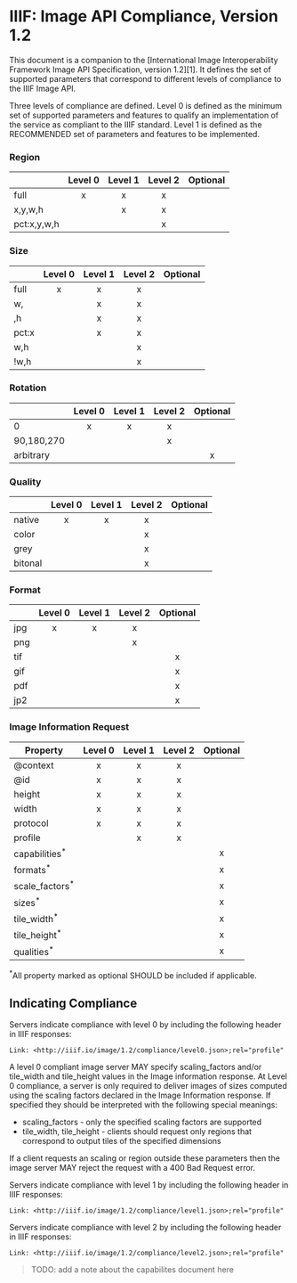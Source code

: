 # IIIF: Image API Compliance, Version 1.2

This document is a companion to the [International Image Interoperability Framework Image API Specification, version 1.2][1]. It defines the set of supported parameters that correspond to different levels of compliance to the IIIF Image API.


Three levels of compliance are defined. Level 0 is defined as the minimum set of supported parameters and features to qualify an implementation of the service as compliant to the IIIF standard. Level 1 is defined as the RECOMMENDED set of parameters and features to be implemented.


### Region
|             | Level 0 | Level 1 | Level 2  | Optional |
| ----------- |:-------:|:-------:|:--------:|:--------:| 
| full        | x       | x       | x        |          | 
| x,y,w,h     |         | x       | x        |          | 
| pct:x,y,w,h |         |         | x        |          | 

### Size
|             | Level 0 | Level 1 | Level 2  | Optional |
| ----------- |:-------:|:-------:|:--------:|:--------:| 
| full        | x       | x       | x        |          | 
| w,          |         | x       | x        |          | 
| ,h          |         | x       | x        |          | 
| pct:x       |         | x       | x        |          | 
| w,h         |         |         | x        |          | 
| !w,h        |         |         | x        |          | 

### Rotation
|             | Level 0 | Level 1 | Level 2  | Optional |
| ----------- |:-------:|:-------:|:--------:|:--------:| 
| 0           | x       | x       | x        |          | 
| 90,180,270  |         |         | x        |          | 
| arbitrary   |         |         |          | x        | 

### Quality
|             | Level 0 | Level 1 | Level 2  | Optional |
| ----------- |:-------:|:-------:|:--------:|:--------:| 
| native      | x       | x       | x        |          | 
| color       |         |         | x        |          | 
| grey        |         |         | x        |          | 
| bitonal     |         |         | x        |          | 

### Format
|             | Level 0 | Level 1 | Level 2  | Optional |
| ----------- |:-------:|:-------:|:--------:|:--------:| 
| jpg         | x       | x       | x        |          | 
| png         |         |         | x        |          | 
| tif         |         |         |          | x        | 
| gif         |         |         |          | x        | 
| pdf         |         |         |          | x        | 
| jp2         |         |         |          | x        | 

### Image Information Request
| Property                  | Level 0 | Level 1 | Level 2  | Optional |
| ------------------------- |:-------:|:-------:|:--------:|:--------:| 
| @context                  | x       | x       | x        |          |
| @id                       | x       | x       | x        |          |
| height                    | x       | x       | x        |          |
| width                     | x       | x       | x        |          |
| protocol                  | x       | x       | x        |          |
| profile                   |         | x       | x        |          |
| capabilities<sup>*</sup>  |         |         |          | x        |
| formats<sup>*</sup>       |         |         |          | x        |
| scale_factors<sup>*</sup> |         |         |          | x        |
| sizes<sup>*</sup>         |         |         |          | x        |
| tile_width<sup>*</sup>    |         |         |          | x        |
| tile_height<sup>*</sup>   |         |         |          | x        |
| qualities<sup>*</sup>     |         |         |          | x        |

<sup>*</sup>All property marked as optional SHOULD be included if applicable. 

## Indicating Compliance

Servers indicate compliance with level 0 by including the following header in IIIF responses:

```
Link: <http://iiif.io/image/1.2/compliance/level0.json>;rel="profile"
```

A level 0 compliant image server MAY specify scaling_factors and/or tile_width and tile_height values in the Image information response. At Level 0 compliance, a server is only required to deliver images of sizes computed using the scaling factors declared in the Image Information response. If specified they should be interpreted with the following special meanings:

 * scaling_factors - only the specified scaling factors are supported
 * tile_width, tile_height - clients should request only regions that correspond to output tiles of the specified dimensions

If a client requests an scaling or region outside these parameters then the image server MAY reject the request with a 400 Bad Request error.

Servers indicate compliance with level 1 by including the following header in IIIF responses:

```
Link: <http://iiif.io/image/1.2/compliance/level1.json>;rel="profile"
```

Servers indicate compliance with level 2 by including the following header in IIIF responses:

```
Link: <http://iiif.io/image/1.2/compliance/level2.json>;rel="profile"
```

> TODO: add a note about the capabilites document here

